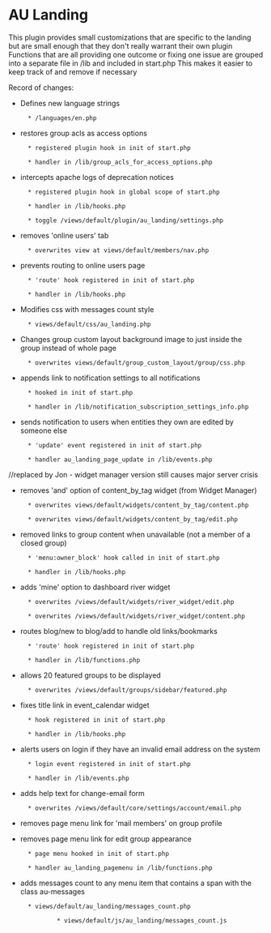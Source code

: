 # AU Landing

This plugin provides small customizations that are specific to the landing but are small enough that they don't really warrant their own plugin
Functions that are all providing one outcome or fixing one issue are grouped into a separate file in /lib and included in start.php
This makes it easier to keep track of and remove if necessary

Record of changes:

- Defines new language strings

		* /languages/en.php

		
- restores group acls as access options

		* registered plugin hook in init of start.php

		* handler in /lib/group_acls_for_access_options.php

		
- intercepts apache logs of deprecation notices

		* registered plugin hook in global scope of start.php

		* handler in /lib/hooks.php

		* toggle /views/default/plugin/au_landing/settings.php

		
- removes 'online users' tab

		* overwrites view at views/default/members/nav.php
		
		
- prevents routing to online users page

		* 'route' hook registered in init of start.php

		* handler in /lib/hooks.php

		
- Modifies css with messages count style

		* views/default/css/au_landing.php

		
- Changes group custom layout background image to just inside the group instead of whole page

		* overwrites views/default/group_custom_layout/group/css.php

		
- appends link to notification settings to all notifications

		* hooked in init of start.php

		* handler in /lib/notification_subscription_settings_info.php
		

- sends notification to users when entities they own are edited by someone else

		* 'update' event registered in init of start.php

		* handler au_landing_page_update in /lib/events.php
		
//replaced by Jon - widget manager version still causes major server crisis
- removes 'and' option of content_by_tag widget (from Widget Manager)

		* overwrites views/default/widgets/content_by_tag/content.php

		* overwrites views/default/widgets/content_by_tag/edit.php
		

- removed links to group content when unavailable (not a member of a closed group)

		* 'menu:owner_block' hook called in init of start.php

		* handler in /lib/hooks.php
		

- adds 'mine' option to dashboard river widget

		* overwrites /views/default/widgets/river_widget/edit.php

		* overwrites /views/default/widgets/river_widget/content.php
		

- routes blog/new to blog/add to handle old links/bookmarks

		* 'route' hook registered in init of start.php

		* handler in /lib/functions.php
		

- allows 20 featured groups to be displayed

		* overwrites /views/default/groups/sidebar/featured.php
		

- fixes title link in event_calendar widget

		* hook registered in init of start.php

		* handler in /lib/hooks.php


- alerts users on login if they have an invalid email address on the system

		* login event registered in init of start.php

		* handler in /lib/events.php


- adds help text for change-email form

		* overwrites /views/default/core/settings/account/email.php

		
- removes page menu link for 'mail members' on group profile

- removes page menu link for edit group appearance

		* page menu hooked in init of start.php

		* handler au_landing_pagemenu in /lib/functions.php

		
- adds messages count to any menu item that contains a span with the class au-messages

		* views/default/au_landing/messages_count.php

                * views/default/js/au_landing/messages_count.js
		

